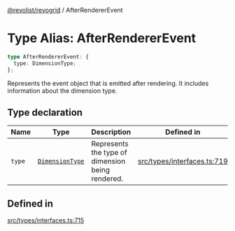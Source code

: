[@revolist/revogrid](README.md) / AfterRendererEvent

# Type Alias: AfterRendererEvent

```ts
type AfterRendererEvent: {
  type: DimensionType;
};
```

Represents the event object that is emitted after rendering.
It includes information about the dimension type.

## Type declaration

| Name | Type | Description | Defined in |
| ------ | ------ | ------ | ------ |
| `type` | [`DimensionType`](TypeAlias.DimensionType.md) | Represents the type of dimension being rendered. | [src/types/interfaces.ts:719](https://github.com/revolist/revogrid/blob/33fdf87718e4421a1302a23338379f45f99055c0/src/types/interfaces.ts#L719) |

## Defined in

[src/types/interfaces.ts:715](https://github.com/revolist/revogrid/blob/33fdf87718e4421a1302a23338379f45f99055c0/src/types/interfaces.ts#L715)
